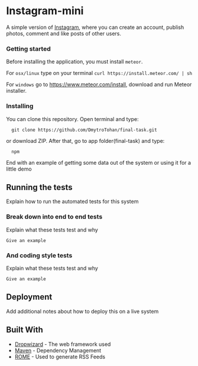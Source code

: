 # Instagram-mini

A simple version of [Instagram](https://www.instagram.com/), where you can create an account, publish photos, comment and like posts of other users.

### Getting started

Before installing the application, you must install `meteor`.

For `osx/linux` type on your terminal `curl https://install.meteor.com/ | sh`

For `windows` go to https://www.meteor.com/install, download and run Meteor installer.

### Installing

You can clone this repository. Open terminal and type: 

```
  git clone https://github.com/DmytroTohan/final-task.git 
```

or download ZIP. After that, go to app folder(final-task) and type:

```
  npm 
```

End with an example of getting some data out of the system or using it for a little demo

## Running the tests

Explain how to run the automated tests for this system

### Break down into end to end tests

Explain what these tests test and why

```
Give an example
```

### And coding style tests

Explain what these tests test and why

```
Give an example
```

## Deployment

Add additional notes about how to deploy this on a live system

## Built With

* [Dropwizard](http://www.dropwizard.io/1.0.2/docs/) - The web framework used
* [Maven](https://maven.apache.org/) - Dependency Management
* [ROME](https://rometools.github.io/rome/) - Used to generate RSS Feeds


